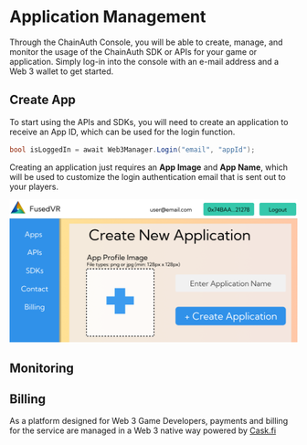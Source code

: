 # Application Management

Through the ChainAuth Console, you will be able to create, manage, and monitor the usage of the ChainAuth SDK or APIs for your game or application. Simply log-in into the console with an e-mail address and a Web 3 wallet to get started. 

## Create App

To start using the APIs and SDKs, you will need to create an application to receive an App ID, which can be used for the login function.

```csharp
bool isLoggedIn = await Web3Manager.Login("email", "appId");
```
Creating an application just requires an **App Image** and **App Name**, which will be used to customize the login authentication email that is sent out to your players. 

![Create Application](../resources/createApp.png)

## Monitoring



## Billing

As a platform designed for Web 3 Game Developers, payments and billing for the service are managed in a Web 3 native way powered by [Cask.fi](https://www.cask.fi/)